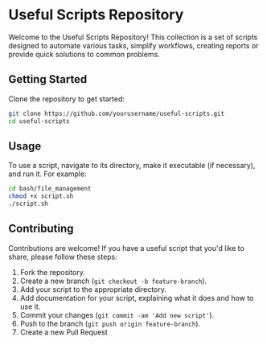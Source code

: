 # Useful Scripts Repository

Welcome to the Useful Scripts Repository! This collection is a set of scripts designed to automate various tasks, simplify workflows, creating reports or provide quick solutions to common problems.

## Getting Started

Clone the repository to get started:

```bash
git clone https://github.com/yourusername/useful-scripts.git
cd useful-scripts
```

## Usage
To use a script, navigate to its directory, make it executable (if necessary), and run it. For example:

```bash
cd bash/file_management
chmod +x script.sh
./script.sh
```

## Contributing
Contributions are welcome! If you have a useful script that you'd like to share, please follow these steps:

1. Fork the repository.
2. Create a new branch (`git checkout -b feature-branch`).
3. Add your script to the appropriate directory.
4. Add documentation for your script, explaining what it does and how to use it.
5. Commit your changes (`git commit -am 'Add new script'`).
6. Push to the branch (`git push origin feature-branch`).
7. Create a new Pull Request
